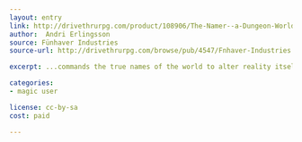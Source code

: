 ```yaml
---
layout: entry
link: http://drivethrurpg.com/product/108906/The-Namer--a-Dungeon-World-compatible-class
author:  Andri Erlingsson
source: Fünhaver Industries
source-url: http://drivethrurpg.com/browse/pub/4547/Fnhaver-Industries

excerpt: ...commands the true names of the world to alter reality itself.

categories:
- magic user

license: cc-by-sa
cost: paid

---
```

